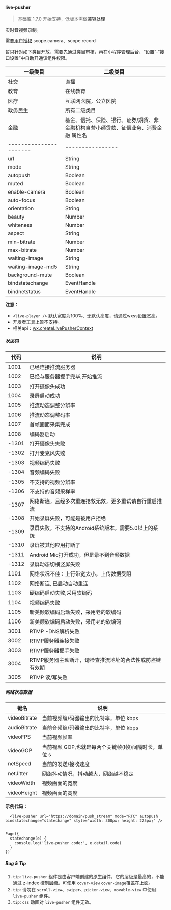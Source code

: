 <!-- https://mp.weixin.qq.com/debug/wxadoc/dev/component/live-pusher.html -->

#### live-pusher

> 基础库 1.7.0 开始支持，低版本需做[兼容处理](https://mp.weixin.qq.com/debug/wxadoc/dev/framework/compatibility.html)

实时音视频录制。

需要[用户授权](https://mp.weixin.qq.com/debug/wxadoc/dev/api/authorize-index.html) scope.camera、scope.record

暂只针对如下类目开放，需要先通过类目审核，再在小程序管理后台，“设置”-“接口设置”中自助开通该组件权限。

 一级类目|  二级类目                                  
---------|--------------------------------------------
  社交   |  直播                                      
  教育   |  在线教育                                  
  医疗   |  互联网医院，公立医院                      
 政务民生|  所有二级类目                              
  金融   |基金、信托、保险、银行、证券/期货、非金融机构自营小额贷款、征信业务、消费金融   属性名              |  类型          |  默认值     |  说明                                 | 最低版本 
----------------------|----------------|-------------|---------------------------------------|----------
  url                 |  String        |             |  推流地址。目前仅支持 flv, rtmp 格式  |          
  mode                |  String        |  RTC        |SD（标清）, HD（高清）, FHD（超清）, RTC（实时通话）|          
  autopush            |  Boolean       |  false      |  自动推流                             |          
  muted               |  Boolean       |  false      |  是否静音                             |          
  enable-camera       |  Boolean       |  true       |  开启摄像头                           |          
  auto-focus          |  Boolean       |  true       |  自动聚集                             |          
  orientation         |  String        |  vertical   |  vertical，horizontal                 |          
  beauty              |  Number        |  0          |  美颜                                 |          
  whiteness           |  Number        |  0          |  美白                                 |          
  aspect              |  String        |  9:16       |  宽高比，可选值有 3:4, 9:16           |          
  min-bitrate         |  Number        |  200        |  最小码率                             |          
  max-bitrate         |  Number        |  1000       |  最大码率                             |          
  waiting-image       |  String        |             |  进入后台时推流的等待画面             |          
  waiting-image-md5   |  String        |             |  等待画面资源的MD5值                  |          
  background-mute     |  Boolean       |  false      |  进入后台时是否静音                   |          
  bindstatechange     |  EventHandle   |             |  状态变化事件，detail = {code}        |          
  bindnetstatus       |  EventHandle   |             |  网络状态通知，detail = {info}        |  1.9.0   

**注意：**

*   `<live-player />` 默认宽度为100%、无默认高度，请通过wxss设置宽高。
*   开发者工具上暂不支持。
*   相关api：[wx.createLivePusherContext](https://mp.weixin.qq.com/debug/wxadoc/dev/api/api-live-pusher.html)

##### 状态码

  代码    |  说明                              
----------|------------------------------------
  1001    |  已经连接推流服务器                
  1002    |  已经与服务器握手完毕,开始推流     
  1003    |  打开摄像头成功                    
  1004    |  录屏启动成功                      
  1005    |  推流动态调整分辨率                
  1006    |  推流动态调整码率                  
  1007    |  首帧画面采集完成                  
  1008    |  编码器启动                        
  -1301   |  打开摄像头失败                    
  -1302   |  打开麦克风失败                    
  -1303   |  视频编码失败                      
  -1304   |  音频编码失败                      
  -1305   |  不支持的视频分辨率                
  -1306   |  不支持的音频采样率                
  -1307   |网络断连，且经多次重连抢救无效，更多重试请自行重启推流
  -1308   |  开始录屏失败，可能是被用户拒绝    
  -1309   |录屏失败，不支持的Android系统版本，需要5.0以上的系统
  -1310   |  录屏被其他应用打断了              
  -1311   |Android Mic打开成功，但是录不到音频数据
  -1312   |  录屏动态切横竖屏失败              
  1101    |网络状况不佳：上行带宽太小，上传数据受阻
  1102    |  网络断连, 已启动自动重连          
  1103    |  硬编码启动失败,采用软编码         
  1104    |  视频编码失败                      
  1105    |新美颜软编码启动失败，采用老的软编码
  1106    |新美颜软编码启动失败，采用老的软编码
  3001    |  RTMP -DNS解析失败                 
  3002    |  RTMP服务器连接失败                
  3003    |  RTMP服务器握手失败                
  3004    |RTMP服务器主动断开，请检查推流地址的合法性或防盗链有效期
  3005    |  RTMP 读/写失败                    

##### 网络状态数据

  键名           |  说明                              
-----------------|------------------------------------
  videoBitrate   |当前视频编/码器输出的比特率，单位 kbps
  audioBitrate   |当前音频编/码器输出的比特率，单位 kbps
  videoFPS       |  当前视频帧率                      
  videoGOP       |当前视频 GOP,也就是每两个关键帧(I帧)间隔时长，单位 s
  netSpeed       |  当前的发送/接收速度               
  netJitter      |网络抖动情况，抖动越大，网络越不稳定
  videoWidth     |  视频画面的宽度                    
  videoHeight    |  视频画面的高度                    

**示例代码：**

      <live-pusher url="https://domain/push_stream" mode="RTC" autopush bindstatechange="statechange" style="width: 300px; height: 225px;" />
    

    Page({
      statechange(e) {
        console.log('live-pusher code:', e.detail.code)
      }
    })
    

##### Bug & Tip

1.  `tip`: `live-pusher` 组件是由客户端创建的原生组件，它的层级是最高的，不能通过 z-index 控制层级。可使用 `cover-view` `cover-image`覆盖在上面。
2.  `tip`: 请勿在 `scroll-view`、`swiper`、`picker-view`、`movable-view` 中使用 `live-pusher` 组件。
3.  `tip`: `css` 动画对 `live-pusher` 组件无效。
